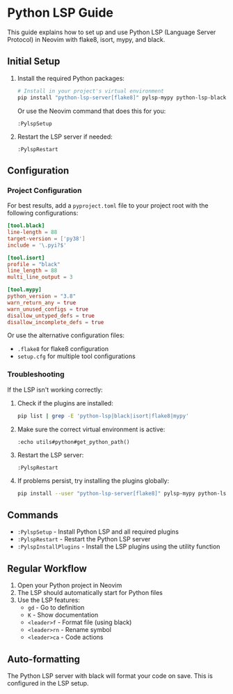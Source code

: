 # Python LSP Guide

This guide explains how to set up and use Python LSP (Language Server Protocol) in Neovim with flake8, isort, mypy, and black.

## Initial Setup

1. Install the required Python packages:

    ```bash
    # Install in your project's virtual environment
    pip install "python-lsp-server[flake8]" pylsp-mypy python-lsp-black python-lsp-isort
    ```

    Or use the Neovim command that does this for you:

    ```
    :PylspSetup
    ```

2. Restart the LSP server if needed:

    ```
    :PylspRestart
    ```

## Configuration

### Project Configuration

For best results, add a `pyproject.toml` file to your project root with the following configurations:

```toml
[tool.black]
line-length = 88
target-version = ['py38']
include = '\.pyi?$'

[tool.isort]
profile = "black"
line_length = 88
multi_line_output = 3

[tool.mypy]
python_version = "3.8"
warn_return_any = true
warn_unused_configs = true
disallow_untyped_defs = true
disallow_incomplete_defs = true
```

Or use the alternative configuration files:

- `.flake8` for flake8 configuration
- `setup.cfg` for multiple tool configurations

### Troubleshooting

If the LSP isn't working correctly:

1. Check if the plugins are installed:
   
   ```bash
   pip list | grep -E 'python-lsp|black|isort|flake8|mypy'
   ```

2. Make sure the correct virtual environment is active:
   
   ```
   :echo utils#python#get_python_path()
   ```

3. Restart the LSP server:
   
   ```
   :PylspRestart
   ```

4. If problems persist, try installing the plugins globally:
   
   ```bash
   pip install --user "python-lsp-server[flake8]" pylsp-mypy python-lsp-black python-lsp-isort
   ```

## Commands

- `:PylspSetup` - Install Python LSP and all required plugins
- `:PylspRestart` - Restart the Python LSP server
- `:PylspInstallPlugins` - Install the LSP plugins using the utility function

## Regular Workflow

1. Open your Python project in Neovim
2. The LSP should automatically start for Python files
3. Use the LSP features:
   - `gd` - Go to definition
   - `K` - Show documentation
   - `<leader>f` - Format file (using black)
   - `<leader>rn` - Rename symbol
   - `<leader>ca` - Code actions

## Auto-formatting

The Python LSP server with black will format your code on save. This is configured in the LSP setup.

